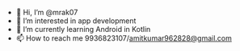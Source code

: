 - 👋 Hi, I’m @mrak07
- 👀 I’m interested in app development
- 🌱 I’m currently learning Android in Kotlin
- 📫 How to reach me 9936823107/amitkumar962828@gmail.com


